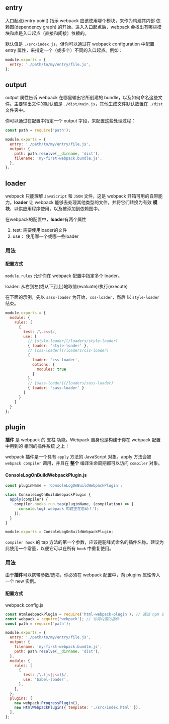 ## entry
入口起点(entry point) 指示 webpack 应该使用哪个模块，来作为构建其内部 依赖图(dependency graph) 的开始。进入入口起点后，webpack 会找出有哪些模块和库是入口起点（直接和间接）依赖的。

默认值是 `./src/index.js`，但你可以通过在 webpack configuration 中配置 entry 属性，来指定一个（或多个）不同的入口起点。例如：
```js
module.exports = {
  entry: './path/to/my/entry/file.js',
};
```
## output
output 属性告诉 webpack 在哪里输出它所创建的 bundle，以及如何命名这些文件。主要输出文件的默认值是 `./dist/main.js`，其他生成文件默认放置在 `./dist` 文件夹中。

你可以通过在配置中指定一个 output 字段，来配置这些处理过程：
```js
const path = require('path');

module.exports = {
  entry: './path/to/my/entry/file.js',
  output: {
    path: path.resolve(__dirname, 'dist'),
    filename: 'my-first-webpack.bundle.js',
  },
};
```

## loader
webpack 只能理解 `JavaScript` 和 `JSON` 文件，这是 webpack 开箱可用的自带能力。**loader** 让 webpack 能够去处理其他类型的文件，并将它们转换为有效 **模块**，以供应用程序使用，以及被添加到依赖图中。

在webpack的配置中，**loader**有两个属性
1. test: 需要使用loader的文件
2. use： 使用哪一个或哪一些loader


### 用法
#### 配置方式
`module.rules` 允许你在 webpack 配置中指定多个 loader。

loader: 从右到左(或从下到上)地取值(evaluate)/执行(execute)

在下面的示例，先以 `sass-loader` 为开始，`css-loader`，然后 以 `style-loader` 结束。
```js
module.exports = {
  module: {
    rules: [
      {
        test: /\.css$/,
        use: [
          // [style-loader](/loaders/style-loader)
          { loader: 'style-loader' },
          // [css-loader](/loaders/css-loader)
          {
            loader: 'css-loader',
            options: {
              modules: true
            }
          },
          // [sass-loader](/loaders/sass-loader)
          { loader: 'sass-loader' }
        ]
      }
    ]
  }
};
```
## plugin
**插件** 是 webpack 的 支柱 功能。Webpack 自身也是构建于你在 webpack 配置中用到的 相同的插件系统 之上！


webpack 插件是一个具有 `apply` 方法的 JavaScript 对象。apply 方法会被 `webpack compiler` 调用，并且在 **整个** 编译生命周期都可以访问 `compiler` 对象。

#### ConsoleLogOnBuildWebpackPlugin.js
```js
const pluginName = 'ConsoleLogOnBuildWebpackPlugin';

class ConsoleLogOnBuildWebpackPlugin {
  apply(compiler) {
    compiler.hooks.run.tap(pluginName, (compilation) => {
      console.log('webpack 构建正在启动！');
    });
  }
}

module.exports = ConsoleLogOnBuildWebpackPlugin;
```
`compiler hook` 的 tap 方法的第一个参数，应该是驼峰式命名的插件名称。建议为此使用一个常量，以便它可以在所有 `hook` 中重复使用。


### 用法
由于**插件**可以携带参数/选项，你必须在 webpack 配置中，向 plugins 属性传入一个 new 实例。

#### 配置方式

webpack.config.js
```js
const HtmlWebpackPlugin = require('html-webpack-plugin'); // 通过 npm 安装
const webpack = require('webpack'); // 访问内置的插件
const path = require('path');

module.exports = {
  entry: './path/to/my/entry/file.js',
  output: {
    filename: 'my-first-webpack.bundle.js',
    path: path.resolve(__dirname, 'dist'),
  },
  module: {
    rules: [
      {
        test: /\.(js|jsx)$/,
        use: 'babel-loader',
      },
    ],
  },
  plugins: [
    new webpack.ProgressPlugin(),
    new HtmlWebpackPlugin({ template: './src/index.html' }),
  ],
};
```